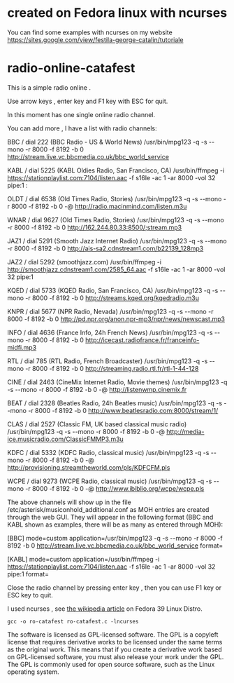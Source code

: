 # created on Fedora linux with ncurses
You can find some examples with ncurses on my website https://sites.google.com/view/festila-george-catalin/tutoriale
# radio-online-catafest

This is a simple radio online .

Use arrow keys , enter key and F1 key with ESC for quit.

In this moment has one single online radio channel.

You can add more , I have a list with radio channels:

BBC / dial 222 (BBC Radio - US & World News)
/usr/bin/mpg123 -q -s --mono -r 8000 -f 8192 -b 0 http://stream.live.vc.bbcmedia.co.uk/bbc_world_service

KABL / dial 5225 (KABL Oldies Radio, San Francisco, CA)
/usr/bin/ffmpeg -i https://stationplaylist.com:7104/listen.aac -f s16le -ac 1 -ar 8000 -vol 32 pipe:1 :

OLDT / dial 6538 (Old Times Radio, Stories)
/usr/bin/mpg123 -q -s --mono -r 8000 -f 8192 -b 0 -@ http://radio.macinmind.com/listen.m3u

WNAR / dial 9627 (Old Times Radio, Stories)
/usr/bin/mpg123 -q -s --mono -r 8000 -f 8192 -b 0 http://162.244.80.33:8500/;stream.mp3

JAZ1 / dial 5291 (Smooth Jazz Internet Radio)
/usr/bin/mpg123 -q -s --mono -r 8000 -f 8192 -b 0 http://ais-sa2.cdnstream1.com/b22139_128mp3

JAZ2 / dial 5292 (smoothjazz.com)
/usr/bin/ffmpeg -i http://smoothjazz.cdnstream1.com/2585_64.aac -f s16le -ac 1 -ar 8000 -vol 32 pipe:1

KQED / dial 5733 (KQED Radio, San Francisco, CA)
/usr/bin/mpg123 -q -s --mono -r 8000 -f 8192 -b 0 http://streams.kqed.org/kqedradio.m3u

KNPR / dial 5677 (NPR Radio, Nevada)
/usr/bin/mpg123 -q -s --mono -r 8000 -f 8192 -b 0 http://pd.npr.org/anon.npr-mp3/npr/news/newscast.mp3

INFO / dial 4636 (France Info, 24h French News)
/usr/bin/mpg123 -q -s --mono -r 8000 -f 8192 -b 0 http://icecast.radiofrance.fr/franceinfo-midfi.mp3

RTL / dial 785 (RTL Radio, French Broadcaster)
/usr/bin/mpg123 -q -s --mono -r 8000 -f 8192 -b 0 http://streaming.radio.rtl.fr/rtl-1-44-128

CINE / dial 2463 (CineMix Internet Radio, Movie themes)
/usr/bin/mpg123 -q -s --mono -r 8000 -f 8192 -b 0 -@ http://listenwmp.cinemix.fr

BEAT / dial 2328 (Beatles Radio, 24h Beatles music)
/usr/bin/mpg123 -q -s --mono -r 8000 -f 8192 -b 0 http://www.beatlesradio.com:8000/stream/1/

CLAS / dial 2527 (Classic FM, UK based classical music radio)
/usr/bin/mpg123 -q -s --mono -r 8000 -f 8192 -b 0 -@ http://media-ice.musicradio.com/ClassicFMMP3.m3u

KDFC / dial 5332 (KDFC Radio, classical music)
/usr/bin/mpg123 -q -s --mono -r 8000 -f 8192 -b 0 -@ http://provisioning.streamtheworld.com/pls/KDFCFM.pls

WCPE / dial 9273 (WCPE Radio, classical music)
/usr/bin/mpg123 -q -s --mono -r 8000 -f 8192 -b 0 -@ http://www.ibiblio.org/wcpe/wcpe.pls

The above channels will show up in the file /etc/asterisk/musiconhold_additional.conf as MOH entries are created through the web GUI.
They will appear in the following format (BBC and KABL shown as examples, there will be as many as entered through MOH):

[BBC]
mode=custom
application=/usr/bin/mpg123 -q -s --mono -r 8000 -f 8192 -b 0 http://stream.live.vc.bbcmedia.co.uk/bbc_world_service
format=

[KABL]
mode=custom
application=/usr/bin/ffmpeg -i https://stationplaylist.com:7104/listen.aac -f s16le -ac 1 -ar 8000 -vol 32 pipe:1
format=

Close the radio channel by pressing enter key , then you can use F1 key or ESC key to quit.

I used ncurses , see [the wikipedia article](https://en.wikipedia.org/wiki/Ncurses) on Fedora 39 Linux Distro.

```
gcc -o ro-catafest ro-catafest.c -lncurses
```

The software is licensed as GPL-licensed software. The GPL is a copyleft license that requires derivative works to be licensed under the same terms as the original work. This means that if you create a derivative work based on GPL-licensed software, you must also release your work under the GPL. The GPL is commonly used for open source software, such as the Linux operating system.

